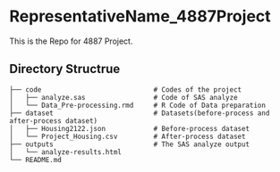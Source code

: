 # RepresentativeName_4887Project

This is the Repo for 4887 Project.

## Directory Structrue
```
├── code                            # Codes of the project
│   ├── analyze.sas                 # Code of SAS analyze
│   └── Data_Pre-processing.rmd     # R Code of Data preparation
├── dataset                         # Datasets(before-process and after-process dataset)
│   ├── Housing2122.json            # Before-process dataset
│   └── Project_Housing.csv         # After-process dataset
├── outputs                         # The SAS analyze output
│   └── analyze-results.html
└── README.md
```